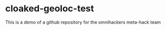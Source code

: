 cloaked-geoloc-test
===================
This is a demo of a github repository for the omnihackers meta-hack team
